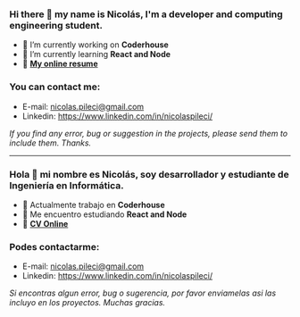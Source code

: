 ### Hi there 👋 my name is Nicolás, I'm a developer and computing engineering student.

- 🔭 I’m currently working on **Coderhouse**
- 🌱 I’m currently learning **React and Node**
- :boy: <a href="https://drive.google.com/file/d/10kGO0nLUG1EK23AR6x3SPr9CVd7c-u5N/view?usp=sharing">**My online resume**</a>

### You can contact me:

- E-mail: nicolas.pileci@gmail.com
- Linkedin: https://www.linkedin.com/in/nicolaspileci/

*If you find any error, bug or suggestion in the projects, please send them to include them. Thanks.*

--------------------------------------------------------------------------------------------------------------------------------------------------------------------------------

### Hola 👋 mi nombre es Nicolás, soy desarrollador y estudiante de Ingeniería en Informática.

- 🔭 Actualmente trabajo en **Coderhouse**
- 🌱 Me encuentro estudiando **React and Node**
- :boy: <a href="https://drive.google.com/file/d/1dk41JwhFKcimYID4_u-0uXe592Pgvsbl/view?usp=sharing">**CV Online**</a>

### Podes contactarme:

- E-mail: nicolas.pileci@gmail.com
- Linkedin: https://www.linkedin.com/in/nicolaspileci/

*Si encontras algun error, bug o sugerencia, por favor enviamelas asi las incluyo en los proyectos. Muchas gracias.*
